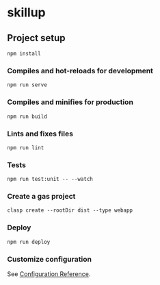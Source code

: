# skillup

## Project setup
```
npm install
```

### Compiles and hot-reloads for development
```
npm run serve
```

### Compiles and minifies for production
```
npm run build
```

### Lints and fixes files
```
npm run lint
```

### Tests
```
npm run test:unit -- --watch
```

### Create a gas project
```
clasp create --rootDir dist --type webapp
```

### Deploy
```
npm run deploy
```

### Customize configuration
See [Configuration Reference](https://cli.vuejs.org/config/).
